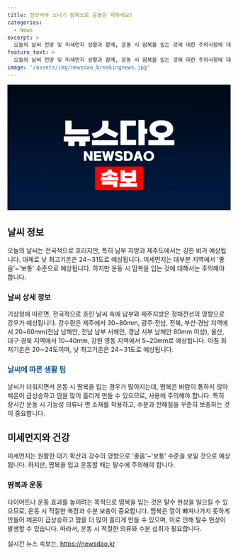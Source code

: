 ```yaml
---
title: 장맛비와 소나기 땀복으로 운동은 피하세요!
categories:
  - News
excerpt: >
  오늘의 날씨 전망 및 미세먼지 상황과 함께, 운동 시 땀복을 입는 것에 대한 주의사항에 대해 알아보았다. 전국적으로 비가 예상되는 가운데, 남부지방과 제주도를 중심으로 강한 비가 예상되며, 미세먼지는 좋음~보통 수준을 보일 전망이다. 또한, 운동 중 땀복을 입는 것은 탈수의 위험성을 가지고 있으니 주의가 필요하며, 바람이 통하면서도 땀을 흡수할 수 있는 기능성 의류를 착용하고, 수분과 전해질을 꾸준히 보충하는 것이 중요하다. 
feature_text: >
  오늘의 날씨 전망 및 미세먼지 상황과 함께, 운동 시 땀복을 입는 것에 대한 주의사항에 대해 알아보았다. 전국적으로 비가 예상되는 가운데, 남부지방과 제주도를 중심으로 강한 비가 예상되며, 미세먼지는 좋음~보통 수준을 보일 전망이다. 또한, 운동 중 땀복을 입는 것은 탈수의 위험성을 가지고 있으니 주의가 필요하며, 바람이 통하면서도 땀을 흡수할 수 있는 기능성 의류를 착용하고, 수분과 전해질을 꾸준히 보충하는 것이 중요하다. 
image: '/assets/img/newsdao_breakingnews.jpg'
---
```


<p><img src="/assets/img/newsdao_breakingnews.jpg" alt="ranknews 속보" /></p>

<h2 data-ke-size="size26">날씨 정보</h2>

<p data-ke-size="size16">오늘의 날씨는 전국적으로 흐리지만, 특히 남부 지방과 제주도에서는 강한 비가 예상됩니다. 대체로 낮 최고기온은 24∼31도로 예상됩니다. 미세먼지는 대부분 지역에서 '좋음'~'보통' 수준으로 예상됩니다. 하지만 운동 시 땀복을 입는 것에 대해서는 주의해야 합니다.</p>

<h3>날씨 상세 정보</h3>

<p data-ke-size="size16">기상청에 따르면, 전국적으로 흐린 날씨 속에 남부와 제주지방은 정체전선의 영향으로 강우가 예상됩니다. 강수량은 제주에서 30~80mm, 광주·전남, 전북, 부산·경남 지역에서 20~60mm(전남 남해안, 전남 남부 서해안, 경남 서부 남해안 80mm 이상), 울산, 대구·경북 지역에서 10~40mm, 강원 영동 지역에서 5~20mm로 예상됩니다. 아침 최저기온은 20∼24도이며, 낮 최고기온은 24∼31도로 예상됩니다.</p>

<h3><span style="color: #1a5490;">날씨에 따른 생활 팁</span></h3>

<p data-ke-size="size16">날씨가 더워지면서 운동 시 땀복을 입는 경우가 많아지는데, 땀복은 바람이 통하지 않아 체온이 급상승하고 땀을 많이 흘리게 만들 수 있으므로, 사용에 주의해야 합니다. 특히 장시간 운동 시 기능성 의류나 면 소재를 착용하고, 수분과 전해질을 꾸준히 보충하는 것이 중요합니다.</p>

<h2 data-ke-size="size26">미세먼지와 건강</h2>

<p data-ke-size="size16">미세먼지는 원활한 대기 확산과 강수의 영향으로 '좋음'~'보통' 수준을 보일 것으로 예상됩니다. 하지만, 땀복을 입고 운동할 때는 탈수에 주의해야 합니다.</p>

<h3>땀복과 운동</h3>

<p data-ke-size="size16">다이어트나 운동 효과를 높이려는 목적으로 땀복을 입는 것은 탈수 현상을 일으킬 수 있으므로, 운동 시 적절한 복장과 수분 보충이 중요합니다. 땀복은 열이 빠져나가지 못하게 만들어 체온이 급상승하고 땀을 더 많이 흘리게 만들 수 있으며, 이로 인해 탈수 현상이 발생할 수 있습니다. 따라서, 운동 시 적절한 의류와 수분 섭취가 필요합니다.</p>
실시간 뉴스 속보는, <a href="https://newsdao.kr" rel="dofollow">https://newsdao.kr</a>


